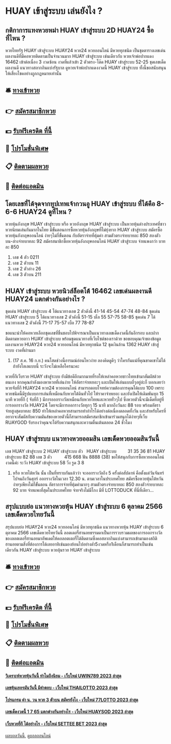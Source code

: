 # HUAY เข้าสู่ระบบ เล่นยังไง ?
## กติกาการแทงหวยพม่า HUAY เข้าสู่ระบบ 2D HUAY24 ซื้อที่ไหน ?
หวยไทยรัฐ HUAY เข้าสู่ระบบ HUAY24 หวย24 หวยออนไลน์ มีหวยทุกชนิด เป็นชุดตารางเลขเด่นผลงานดีที่มีคอหวยติดตามเป็นจำนวนมาก HUAY เข้าสู่ระบบ เช่นเดียวกับ หวยเจ้าพ่อปากแดง 16462 เข้าต่อเนื่อง 3 งวดซ้อน งวดที่แล้วเข้า 2 ตัวตรง-โต๊ด HUAY เข้าสู่ระบบ 52-25 ชุดเลขเด็ดผลงานดี แนวทางสลากกินแบ่งรัฐบาล ดูหวยเจ้าพ่อปากแดงงวดนี้ HUAY เข้าสู่ระบบ ทั้งนี้ขอสนับสนุนให้เสี่ยงโชคอย่างถูกกฎหมายเท่านั้น

## 🛎 [ทางเข้าหวย](https://bit.ly/3BG5bNw)
## 👉 [สมัครสมาชิกหวย](https://bit.ly/3BG5bNw)
## 💵 [รับฟรีเครดิต ที่นี้](https://bit.ly/3C3mvgS)
## 👑 [โปรโมชั่นพิเศษ](https://bit.ly/3C3mvgS)
## 📋 [ติดตามผลหวย](https://bit.ly/3C3mvgS)
## 📱 [ติดต่อแอดมิน](https://bit.ly/3C3mvgS)

## โดยเลขที่ได้จุดจากทูปเทพเจ้ากวนอู HUAY เข้าสู่ระบบ ที่ได้คือ 8-6-6 HUAY24 ดูที่ไหน ?
หวยหุ้นอังกฤษ HUAY เข้าสู่ระบบ หรือ หวยอังกฤษ HUAY เข้าสู่ระบบ เป็นหวยหุ้นต่างประเทศที่ชาวหวยนิยมเล่นกันมากในไทย มีขั้นตอนการซื้อหวยหุ้นอังกฤษที่ไม่ยุ่งยาก HUAY เข้าสู่ระบบ สมัครซื้อหวยหุ้นอังกฤษออนไลน์ ง่ายๆไม่กี่ขั้นตอน กับอัตราจ่ายที่คุ้มค่า สามตัวตรงจ่ายบาทละ 850 สองตัวบน-ล่างจ่ายบาทละ 92
สมัครสมาชิกซื้อหวยหุ้นอังกฤษออนไลน์ HUAY เข้าสู่ระบบ จ่ายแพงกว่า บาทละ 850
1. เลข 4 ตัว 0211
2. เลข 2 ตัวบน 11
3. เลข 2 ตัวล่าง 26
4. เลข 3 ตัวบน 211

## HUAY เข้าสู่ระบบ หวยนิวส์ล็อตโต้ 16462 เลขเด่นผลงานดี HUAY24 แตกต่างกันอย่างไร ?
ชุดเด่น HUAY เข้าสู่ระบบ 4 ได้แนวทางเลข 2 ตัวดังนี้
41-14
45-54
47-74
48-84
ชุดเด่น HUAY เข้าสู่ระบบ 5 ได้แนวทางเลข 2 ตัวดังนี้
51-15
บเิ้ล 55
57-75
58-85
ชุดเด่น 7 ได้แนวทางเลข 2 ตัวดังนี้
71-17
75-57
เบิ้ล 77
78-87

ขอแนะนำให้คอหวยเลือกชุดเลขที่ชื่นชอบไปพิจารณาเป็นแนวทางเลขเด็ดงวดนี้กันอีกรอบ และฝากติดตามหวยลาว HUAY เข้าสู่ระบบ พร้อมชุดแนวทางที่เว็บไซต์ของเราด้วย
ขอขอบคุณเจ้าของข้อมูล
ผลงานหวย HUAY24 หวย24 หวยออนไลน์ มีหวยทุกชนิด 12 ชุดเงินล้าน 1362 HUAY เข้าสู่ระบบ งวดที่ผ่านมา
1. (17 ส.ค. 16 ก.ย.) คนโสดช่วงนี้อารมณ์อ่อนไหวง่าย ลองคิดดูดีๆ ว่าใครกันแน่ที่คุณขาดเขาไม่ได้ ถ้ายังโลเลแบบนี้ ระวังจะไม่เหลือใครนะคะ

หวยยี่กีเว็บรวย HUAY เข้าสู่ระบบ ยังมีข้อดีอีกมากมายที่รอให้เหล่าคอหวยชาวไทยเข้ามาสัมผัสด้วยตนเอง หากคุณกำลังมองหาหวยที่เล่นง่าย ให้อัตราจ่ายเยอะๆ และเปิดให้เล่นแบบถี่ๆอยู่ล่ะก็ บอกเลยว่า หวยจับยี่กี HUAY24 หวย24 หวยออนไลน์ สามารถตอบโจทย์ความต้องการคุณได้แบบ 100 เพราะหวยชนิดนี้มีรูปแบบการเล่นที่เหมือนกับหวยใต้ดินทั่วไป ให้ราคาจ่ายเยอะ และยังเปิดให้เดิมพันทุก 15 นาที
หวยยี่กี ( จับยี่กี ) มีการออกรางวัลเหมือนกับหวยไทยและหวยทั่วๆไป ซึ่งหวยตัวนี้จะมีเด็ดที่อยู่ที่การออกรางวัล HUAY24 โดยจะมีการออกรางวัลทุกๆ 15 นาที มากถึงวันละ 88 รอบ พร้อมอัตราจ่ายสูงสุดบาทละ 850 ทำให้เหล่าคอหวยสามารถทำกำไรได้อย่างต่อเนื่องตลอดทั้งวัน และสำหรับใครที่อยากจะสัมผัสกับความมันส์ของหวยตัวนี้ก็สามารถสมัครสมาชิกเข้ามาร่วมสนุกได้ง่ายๆที่เว็บ RUAYGOD รับรองว่าคุณจะได้รับความสนุกและความตื่นเต้นตลอด 24 ชั่วโมง

## HUAY เข้าสู่ระบบ แนวทางหวยออมสิน เลขเด็ดหวยออมสินวันนี้
เลข HUAY เข้าสู่ระบบ 2 HUAY เข้าสู่ระบบ ตัว   HUAY เข้าสู่ระบบ         31 35 36 81 HUAY เข้าสู่ระบบ 82 88
เลข 3 ตัว          415 668
ฟัน 8888 (38)
ขอให้สนุกกับการซื้อหวยออนไลน์งวดนี้ค่ะ
ระวัง HUAY เข้าสู่ระบบ 58
วิ่ง รูด 3 8
1. หรือ หวยไต้หวัน นั้น เป็นที่ทราบกันแล้วว่า จะออกรางวัลถึง 5 ครั้งต่อสัปดาห์ คือตั้งแต่วันจันทร์ไปจนถึงวันศุกร์ ออกรางวัลในเวลา 12.30 น. ตามเวลาในประเทศไทย สมัครซื้อหวยหุ้นไต้หวัน ง่ายๆเพียงไม่กี่ขั้นตอน อัตราการจ่ายที่คุ้มค่ามากๆ สามตัวตรงจ่ายบาทละ 850 สองตัวจ่ายบาทละ 92 บาท จ่ายแพงที่สุดในประเทศไทย จ่ายจริงไม่มีโกง มีที่ LOTTODUCK ที่นี่ที่เดียว…

## สรุปแบบย่อ แนวทางหวยหุ้น HUAY เข้าสู่ระบบ 6 ตุลาคม 2566 เลขเด็ดหวยไทยวันนี้
สรุปแบบย่อ HUAY24 หวย24 หวยออนไลน์ มีหวยทุกชนิด แนวทางหวยหุ้น HUAY เข้าสู่ระบบ 6 ตุลาคม 2566 เลขเด็ดหวยไทยวันนี้ ลอตเตอรี่ฮานอยธรรมดาเป็นการรวบรวมผลของการออกรางวัลของลอตเตอรี่ฮานอยมาอัพเดตให้คอลอตเตอรี่ได้ติดตามซึ่งคอสลากกินแบ่งสามารถเข้ามามองสถิติฮานอยตามสิ่งที่ต้องการได้เลยอาทิเช่นมองย้อนไปอย่างต่ำ5งวดหรือ1เดือนก็สามารถทำเป็นเช่นเดียวกัน HUAY เข้าสู่ระบบ หวยลุ้นรวย HUAY เข้าสู่ระบบ

## 🛎 [ทางเข้าหวย](https://bit.ly/3BG5bNw)
## 👉 [สมัครสมาชิกหวย](https://bit.ly/3BG5bNw)
## 💵 [รับฟรีเครดิต ที่นี้](https://bit.ly/3C3mvgS)
## 👑 [โปรโมชั่นพิเศษ](https://bit.ly/3C3mvgS)
## 📋 [ติดตามผลหวย](https://bit.ly/3C3mvgS)
## 📱 [ติดต่อแอดมิน](https://bit.ly/3C3mvgS)

#### [วิเคราะห์หวยหุ้นวันนี้ ทำไมถึงนิยม - เว็บใหม่ UWIN789 2023 ล่าสุด](https://atom.io/themes/วิเคราะห์หวยหุ้นวันนี้%20ทำไมถึงนิยม%20-%20เว็บใหม่%20uwin789%202023%20ล่าสุด)
#### [เลขหุ้นเยอรมันวันนี้ มีคำตอบ - เว็บใหม่ THAILOTTO 2023 ล่าสุด](https://atom.io/themes/เลขหุ้นเยอรมันวันนี้%20มีคำตอบ%20-%20เว็บใหม่%20thailotto%202023%20ล่าสุด)
#### [โปรแกรม คํา น. วน หวย 3 ตัวบน สมัครยังไง - เว็บใหม่ 77LOTTO 2023 ล่าสุด](https://atom.io/themes/โปรแกรม%20คํา%20น.%20วน%20หวย%203%20ตัวบน%20สมัครยังไง%20-%20เว็บใหม่%2077lotto%202023%20ล่าสุด)
#### [เลขเด็ดงวดนี้ 1 7 65 แตกต่างกันอย่างไร - เว็บใหม่ HUAYSOD 2023 ล่าสุด](https://atom.io/themes/เลขเด็ดงวดนี้%201%207%2065%20แตกต่างกันอย่างไร%20-%20เว็บใหม่%20huaysod%202023%20ล่าสุด)
#### [เว็บหวยยี่กี ได้อย่างไร - เว็บใหม่ SETTEE BET 2023 ล่าสุด](https://atom.io/themes/เว็บหวยยี่กี%20ได้อย่างไร%20-%20เว็บใหม่%20settee%20bet%202023%20ล่าสุด)

[ผลบอลวันนี้](https://siamsport.tv "ผลบอลวันนี้"), [ดูบอลออนไลน์](https://siamsport.tv/ดูบอลสด "ดูบอลออนไลน์")